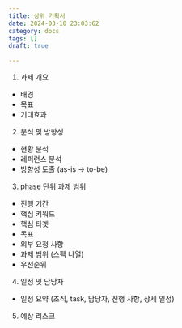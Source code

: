 ```yaml
---
title: 상위 기획서
date: 2024-03-10 23:03:62
category: docs
tags: []
draft: true

---
```


1. 과제 개요

- 배경
- 목표
- 기대효과

2. 분석 및 방향성

- 현황 분석
- 레퍼런스 분석
- 방향성 도출 (as-is -> to-be)

3. phase 단위 과제 범위

- 진행 기간
- 핵심 키워드
- 핵심 타겟
- 목표
- 외부 요청 사항
- 과제 범위 (스펙 나열)
- 우선순위

4. 일정 및 담당자

- 일정 요약 (조직, task, 담당자, 진행 사항, 상세 일정)

5. 예상 리스크
